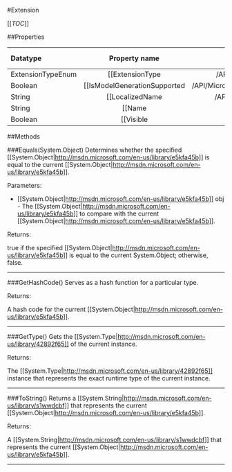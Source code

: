 #Extension

[[_TOC_]]

##Properties

|Datatype|Property name|Property description|Default Value|
|:-------|:----------:|:-----------------:|:-----------:|
|ExtensionTypeEnum|[[ExtensionType|/API/Microsoft/SqlServer/ReportingServices2005/CodeSamples/Microsoft_SqlServer_ReportingServices2005_Extension_ExtensionType]]|<remarks />|Delivery|
|Boolean|[[IsModelGenerationSupported|/API/Microsoft/SqlServer/ReportingServices2005/CodeSamples/Microsoft_SqlServer_ReportingServices2005_Extension_IsModelGenerationSupported]]|<remarks />|False|
|String|[[LocalizedName|/API/Microsoft/SqlServer/ReportingServices2005/CodeSamples/Microsoft_SqlServer_ReportingServices2005_Extension_LocalizedName]]|<remarks />|null|
|String|[[Name|/API/Microsoft/SqlServer/ReportingServices2005/CodeSamples/Microsoft_SqlServer_ReportingServices2005_Extension_Name]]|<remarks />|null|
|Boolean|[[Visible|/API/Microsoft/SqlServer/ReportingServices2005/CodeSamples/Microsoft_SqlServer_ReportingServices2005_Extension_Visible]]|<remarks />|False|


##Methods

###Equals(System.Object)
Determines whether the specified [[System.Object|http://msdn.microsoft.com/en-us/library/e5kfa45b]] is equal to the current [[System.Object|http://msdn.microsoft.com/en-us/library/e5kfa45b]].

Parameters: 

* [[System.Object|http://msdn.microsoft.com/en-us/library/e5kfa45b]] obj  - The [[System.Object|http://msdn.microsoft.com/en-us/library/e5kfa45b]] to compare with the current [[System.Object|http://msdn.microsoft.com/en-us/library/e5kfa45b]].





Returns:

true if the specified [[System.Object|http://msdn.microsoft.com/en-us/library/e5kfa45b]] is equal to the current System.Object; otherwise, false.


---


###GetHashCode()
 Serves as a hash function for a particular type.  





Returns:

A hash code for the current [[System.Object|http://msdn.microsoft.com/en-us/library/e5kfa45b]].


---


###GetType()
Gets the [[System.Type|http://msdn.microsoft.com/en-us/library/42892f65]] of the current instance.





Returns:

The [[System.Type|http://msdn.microsoft.com/en-us/library/42892f65]] instance that represents the exact runtime type of the current instance.


---


###ToString()
Returns a [[System.String|http://msdn.microsoft.com/en-us/library/s1wwdcbf]] that represents the current [[System.Object|http://msdn.microsoft.com/en-us/library/e5kfa45b]].





Returns:

A [[System.String|http://msdn.microsoft.com/en-us/library/s1wwdcbf]] that represents the current [[System.Object|http://msdn.microsoft.com/en-us/library/e5kfa45b]].


---


